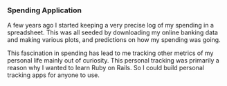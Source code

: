 ### Spending Application

A few years ago I started keeping a very precise log of my spending in a spreadsheet. This was all seeded by downloading my online banking data and making various plots, and predictions on how my spending was going.

This fascination in spending has lead to me tracking other metrics of my personal life mainly out of curiosity. This personal tracking was primarily a reason why I wanted to learn Ruby on Rails. So I could build personal tracking apps for anyone to use.